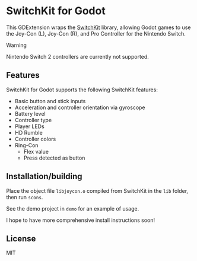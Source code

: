 # SwitchKit for Godot

This GDExtension wraps the [SwitchKit](https://github.com/Meorge/SwitchKit) library, allowing Godot games to use the Joy-Con (L), Joy-Con (R), and Pro Controller for the Nintendo Switch.

> [!WARNING]
> Nintendo Switch 2 controllers are currently not supported.

## Features

SwitchKit for Godot supports the following SwitchKit features:

- Basic button and stick inputs
- Acceleration and controller orientation via gyroscope
- Battery level
- Controller type
- Player LEDs
- HD Rumble
- Controller colors
- Ring-Con
  - Flex value
  - Press detected as button

## Installation/building

Place the object file `libjoycon.o` compiled from SwitchKit in the `lib` folder, then run `scons`.

See the demo project in `demo` for an example of usage.

I hope to have more comprehensive install instructions soon!

## License

MIT
